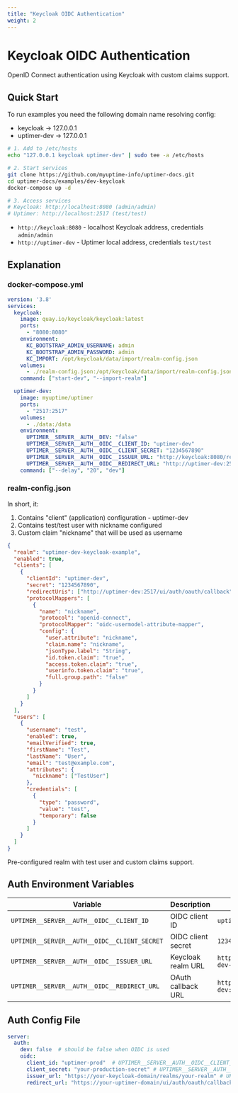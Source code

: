 ```yaml
---
title: "Keycloak OIDC Authentication"
weight: 2
---
```


# Keycloak OIDC Authentication

OpenID Connect authentication using Keycloak with custom claims support.

## Quick Start

To run examples you need the following domain name resolving config:

* keycloak -> 127.0.0.1
* uptimer-dev -> 127.0.0.1

```bash
# 1. Add to /etc/hosts
echo "127.0.0.1 keycloak uptimer-dev" | sudo tee -a /etc/hosts

# 2. Start services
git clone https://github.com/myuptime-info/uptimer-docs.git
cd uptimer-docs/examples/dev-keycloak
docker-compose up -d

# 3. Access services
# Keycloak: http://localhost:8080 (admin/admin)
# Uptimer: http://localhost:2517 (test/test)
```

* `http://keycloak:8080` - localhost Keycloak address, credentials `admin/admin`
* `http://uptimer-dev` - Uptimer local address, credentials `test/test`

## Explanation

### docker-compose.yml
```yaml
version: '3.8'
services:
  keycloak:
    image: quay.io/keycloak/keycloak:latest
    ports:
      - "8080:8080"
    environment:
      KC_BOOTSTRAP_ADMIN_USERNAME: admin
      KC_BOOTSTRAP_ADMIN_PASSWORD: admin
      KC_IMPORT: /opt/keycloak/data/import/realm-config.json
    volumes:
      - ./realm-config.json:/opt/keycloak/data/import/realm-config.json:ro
    command: ["start-dev", "--import-realm"]

  uptimer-dev:
    image: myuptime/uptimer
    ports:
      - "2517:2517"
    volumes:
      - ./data:/data
    environment:
      UPTIMER__SERVER__AUTH__DEV: "false"
      UPTIMER__SERVER__AUTH__OIDC__CLIENT_ID: "uptimer-dev"
      UPTIMER__SERVER__AUTH__OIDC__CLIENT_SECRET: "1234567890"
      UPTIMER__SERVER__AUTH__OIDC__ISSUER_URL: "http://keycloak:8080/realms/uptimer-dev-keycloak-example"
      UPTIMER__SERVER__AUTH__OIDC__REDIRECT_URL: "http://uptimer-dev:2517/ui/auth/oauth/callback"
    command: ["--delay", "20", "dev"]
```

### realm-config.json

In short, it:

1. Contains "client" (application) configuration - uptimer-dev
2. Contains test/test user with nickname configured
3. Custom claim "nickname" that will be used as username

```json
{
  "realm": "uptimer-dev-keycloak-example",
  "enabled": true,
  "clients": [
    {
      "clientId": "uptimer-dev",
      "secret": "1234567890",
      "redirectUris": ["http://uptimer-dev:2517/ui/auth/oauth/callback"],
      "protocolMappers": [
        {
          "name": "nickname",
          "protocol": "openid-connect",
          "protocolMapper": "oidc-usermodel-attribute-mapper",
          "config": {
            "user.attribute": "nickname",
            "claim.name": "nickname",
            "jsonType.label": "String",
            "id.token.claim": "true",
            "access.token.claim": "true",
            "userinfo.token.claim": "true",
            "full.group.path": "false"
          }
        }
      ]
    }
  ],
  "users": [
    {
      "username": "test",
      "enabled": true,
      "emailVerified": true,
      "firstName": "Test",
      "lastName": "User",
      "email": "test@example.com",
      "attributes": {
        "nickname": ["TestUser"]
      },
      "credentials": [
        {
          "type": "password",
          "value": "test",
          "temporary": false
        }
      ]
    }
  ]
}
```

Pre-configured realm with test user and custom claims support.

## Auth Environment Variables

| Variable | Description | Example |
|----------|-------------|---------|
| `UPTIMER__SERVER__AUTH__OIDC__CLIENT_ID` | OIDC client ID | `uptimer-dev` |
| `UPTIMER__SERVER__AUTH__OIDC__CLIENT_SECRET` | OIDC client secret | `1234567890` |
| `UPTIMER__SERVER__AUTH__OIDC__ISSUER_URL` | Keycloak realm URL | `http://keycloak:8080/realms/uptimer-dev-keycloak-example` |
| `UPTIMER__SERVER__AUTH__OIDC__REDIRECT_URL` | OAuth callback URL | `http://uptimer-dev:2517/ui/auth/oauth/callback` |

## Auth Config File
```yaml
server:
  auth:
    dev: false  # should be false when OIDC is used
    oidc:
      client_id: "uptimer-prod"  # UPTIMER__SERVER__AUTH__OIDC__CLIENT_ID
      client_secret: "your-production-secret" # UPTIMER__SERVER__AUTH__OIDC__CLIENT_SECRET
      issuer_url: "https://your-keycloak-domain/realms/your-realm" # UPTIMER__SERVER__AUTH__OIDC__ISSUER_URL
      redirect_url: "https://your-uptimer-domain/ui/auth/oauth/callback" # UPTIMER__SERVER__AUTH__OIDC__REDIRECT_URL
```
